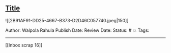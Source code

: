 ## [Title](link/file)

![[2B91AF91-DD25-4667-B373-D2D46C057740.jpeg|150]]

Author: Walpola Rahula
Publish Date:
Review Date:
Status: # 💥
Tags:

___

[[Inbox scrap 16]]

